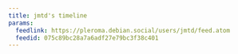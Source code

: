 ```yaml
---
title: jmtd's timeline
params:
  feedlink: https://pleroma.debian.social/users/jmtd/feed.atom
  feedid: 075c89bc28a7a6adf27e79bc3f38c401
---
```

